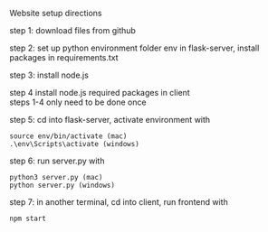 Website setup directions  

step 1: download files from github

step 2: set up python environment folder env in flask-server, install packages in requirements.txt

step 3: install node.js

step 4 install node.js required packages in client  
steps 1-4 only need to be done once


step 5: cd into flask-server, activate environment with

    source env/bin/activate (mac)
    .\env\Scripts\activate (windows)

step 6: run server.py with 

    python3 server.py (mac)
    python server.py (windows)

step 7: in another terminal, cd into client, run frontend with 

    npm start
